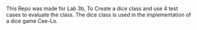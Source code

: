 This Repo was made for Lab 3b, To Create a dice class and use 4 test cases to evaluate the class. The dice class is used in the implementation of a dice game Cee-Lo.
